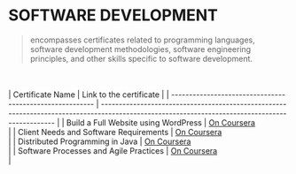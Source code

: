 # SOFTWARE DEVELOPMENT
> encompasses certificates related to programming languages, software development methodologies, software engineering principles, 
> and other skills specific to software development.


<br /><br />
| Certificate Name                                          | Link to the certificate                                                                                                                         |
| --------------------------------------------------------  | ----------------------------------------------------------------------------------------------------------------------------------------------- |
| Build a Full Website using WordPress | [On Coursera](https://www.coursera.org/account/accomplishments/certificate/YBBPUTHW7VP2) <br /> |
| Client Needs and Software Requirements | [On Coursera](https://www.coursera.org/account/accomplishments/certificate/FMMY54BCEFXP) <br /> |
| Distributed Programming in Java | [On Coursera](https://www.coursera.org/account/accomplishments/certificate/YDK7ZH43XK33) <br /> |
| Software Processes and Agile Practices | [On Coursera](https://www.coursera.org/account/accomplishments/certificate/NLVCAUA89625) <br /> |
